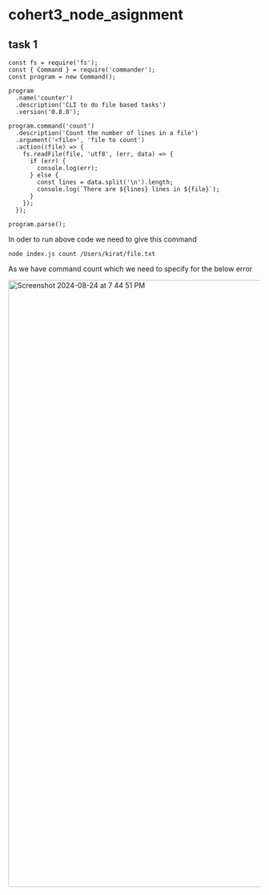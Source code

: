 ﻿# cohert3_node_asignment
## task 1

```
const fs = require('fs');
const { Command } = require('commander');
const program = new Command();

program
  .name('counter')
  .description('CLI to do file based tasks')
  .version('0.8.0');

program.command('count')
  .description('Count the number of lines in a file')
  .argument('<file>', 'file to count')
  .action((file) => {
    fs.readFile(file, 'utf8', (err, data) => {
      if (err) {
        console.log(err);
      } else {
        const lines = data.split('\n').length;
        console.log(`There are ${lines} lines in ${file}`);
      }
    });
  });

program.parse();
```
In oder to run above code we need to give this command

```
node index.js count /Users/kirat/file.txt
```
As we have command count which we need to specify for the below error

<img width="1210" alt="Screenshot 2024-08-24 at 7 44 51 PM" src="https://github.com/user-attachments/assets/a06d69e3-b77a-4472-8215-2aa4f7a769fe">
